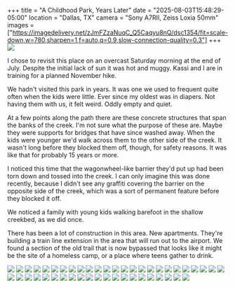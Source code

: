 +++
title = "A Childhood Park, Years Later"
date = "2025-08-03T15:48:29-05:00"
location = "Dallas, TX"
camera = "Sony A7RII, Zeiss Loxia 50mm"
images = ["https://imagedelivery.net/zJmFZzaNuqC_Q5Caqyu8nQ/dsc1354/fit=scale-down,w=780,sharpen=1,f=auto,q=0.9,slow-connection-quality=0.3"]
+++
![](https://imagedelivery.net/zJmFZzaNuqC_Q5Caqyu8nQ/dsc1354/fit=scale-down,w=780,sharpen=1,f=auto,q=0.9,slow-connection-quality=0.3)
<!--more-->
I chose to revisit this place on an overcast Saturday morning at the end of July. Despite the initial lack of sun it was hot and muggy. Kassi and I are in training for a planned November hike. 

We hadn't visited this park in years. It was one we used to frequent quite often when the kids were little. Ever since my oldest was in diapers. Not having them with us, it felt weird. Oddly empty and quiet. 

At a few points along the path there are these concrete structures that span the banks of the creek. I'm not sure what the purpose of these are. Maybe they were supports for bridges that have since washed away. When the kids were younger we'd walk across them to the other side of the creek. It wasn't long before they blocked them off, though, for safety reasons. It was like that for probably 15 years or more. 

I noticed this time that the wagonwheel-like barrier they'd put up had been torn down and tossed into the creek. I can only imagine this was done recently, because I didn't see any graffiti covering the barrier on the opposite side of the creek, which was a sort of permanent feature before they blocked it off.

We noticed a family with young kids walking barefoot in the shallow creekbed, as we did once. 

There has been a lot of construction in this area. New apartments. They're building a train line extension in the area that will run out to the airport. We found a section of the old trail that is now bypassed that looks like it might be the site of a homeless camp, or a place where teens gather to drink.

<div id="mygallery">
	<a class="swipebox" href="https://imagedelivery.net/zjmfzzanuqc_q5caqyu8nq/dsc1355/fit=scale-down,w=1024,sharpen=1,f=auto,q=0.9,slow-connection-quality=0.3">
		<img src="https://imagedelivery.net/zjmfzzanuqc_q5caqyu8nq/dsc1355/fit=scale-down,w=260,sharpen=1,f=auto,q=0.9,slow-connection-quality=0.3"></a>
	<a class="swipebox" href="https://imagedelivery.net/zJmFZzaNuqC_Q5Caqyu8nQ/dsc1369/fit=scale-down,w=1024,sharpen=1,f=auto,q=0.9,slow-connection-quality=0.3">
		<img src="https://imagedelivery.net/zJmFZzaNuqC_Q5Caqyu8nQ/dsc1369/fit=scale-down,w=260,sharpen=1,f=auto,q=0.9,slow-connection-quality=0.3"></a>
	<a class="swipebox" href="https://imagedelivery.net/zJmFZzaNuqC_Q5Caqyu8nQ/dsc1368/fit=scale-down,w=1024,sharpen=1,f=auto,q=0.9,slow-connection-quality=0.3">
		<img src="https://imagedelivery.net/zJmFZzaNuqC_Q5Caqyu8nQ/dsc1368/fit=scale-down,w=260,sharpen=1,f=auto,q=0.9,slow-connection-quality=0.3"></a>
	<a class="swipebox" href="https://imagedelivery.net/zJmFZzaNuqC_Q5Caqyu8nQ/dsc1354/fit=scale-down,w=1024,sharpen=1,f=auto,q=0.9,slow-connection-quality=0.3">
		<img src="https://imagedelivery.net/zJmFZzaNuqC_Q5Caqyu8nQ/dsc1354/fit=scale-down,w=260,sharpen=1,f=auto,q=0.9,slow-connection-quality=0.3"></a>
	<a class="swipebox" href="https://imagedelivery.net/zJmFZzaNuqC_Q5Caqyu8nQ/dsc1356/fit=scale-down,w=1024,sharpen=1,f=auto,q=0.9,slow-connection-quality=0.3">
		<img src="https://imagedelivery.net/zJmFZzaNuqC_Q5Caqyu8nQ/dsc1356/fit=scale-down,w=260,sharpen=1,f=auto,q=0.9,slow-connection-quality=0.3"></a>
	<a class="swipebox" href="https://imagedelivery.net/zJmFZzaNuqC_Q5Caqyu8nQ/dsc1381/fit=scale-down,w=1024,sharpen=1,f=auto,q=0.9,slow-connection-quality=0.3">
		<img src="https://imagedelivery.net/zJmFZzaNuqC_Q5Caqyu8nQ/dsc1381/fit=scale-down,w=260,sharpen=1,f=auto,q=0.9,slow-connection-quality=0.3"></a>
	<a class="swipebox" href="https://imagedelivery.net/zJmFZzaNuqC_Q5Caqyu8nQ/dsc1395/fit=scale-down,w=1024,sharpen=1,f=auto,q=0.9,slow-connection-quality=0.3">
		<img src="https://imagedelivery.net/zJmFZzaNuqC_Q5Caqyu8nQ/dsc1395/fit=scale-down,w=260,sharpen=1,f=auto,q=0.9,slow-connection-quality=0.3"></a>
	<a class="swipebox" href="https://imagedelivery.net/zJmFZzaNuqC_Q5Caqyu8nQ/dsc1394/fit=scale-down,w=1024,sharpen=1,f=auto,q=0.9,slow-connection-quality=0.3">
		<img src="https://imagedelivery.net/zJmFZzaNuqC_Q5Caqyu8nQ/dsc1394/fit=scale-down,w=260,sharpen=1,f=auto,q=0.9,slow-connection-quality=0.3"></a>
	<a class="swipebox" href="https://imagedelivery.net/zJmFZzaNuqC_Q5Caqyu8nQ/dsc1347/fit=scale-down,w=1024,sharpen=1,f=auto,q=0.9,slow-connection-quality=0.3">
		<img src="https://imagedelivery.net/zJmFZzaNuqC_Q5Caqyu8nQ/dsc1347/fit=scale-down,w=260,sharpen=1,f=auto,q=0.9,slow-connection-quality=0.3"></a>
	<a class="swipebox" href="https://imagedelivery.net/zJmFZzaNuqC_Q5Caqyu8nQ/dsc1384/fit=scale-down,w=1024,sharpen=1,f=auto,q=0.9,slow-connection-quality=0.3">
		<img src="https://imagedelivery.net/zJmFZzaNuqC_Q5Caqyu8nQ/dsc1384/fit=scale-down,w=260,sharpen=1,f=auto,q=0.9,slow-connection-quality=0.3"></a>
	<a class="swipebox" href="https://imagedelivery.net/zJmFZzaNuqC_Q5Caqyu8nQ/dsc1390/fit=scale-down,w=1024,sharpen=1,f=auto,q=0.9,slow-connection-quality=0.3">
		<img src="https://imagedelivery.net/zJmFZzaNuqC_Q5Caqyu8nQ/dsc1390/fit=scale-down,w=260,sharpen=1,f=auto,q=0.9,slow-connection-quality=0.3"></a>
	<a class="swipebox" href="https://imagedelivery.net/zJmFZzaNuqC_Q5Caqyu8nQ/dsc1391/fit=scale-down,w=1024,sharpen=1,f=auto,q=0.9,slow-connection-quality=0.3">
		<img src="https://imagedelivery.net/zJmFZzaNuqC_Q5Caqyu8nQ/dsc1391/fit=scale-down,w=260,sharpen=1,f=auto,q=0.9,slow-connection-quality=0.3"></a>
	<a class="swipebox" href="https://imagedelivery.net/zJmFZzaNuqC_Q5Caqyu8nQ/dsc1346/fit=scale-down,w=1024,sharpen=1,f=auto,q=0.9,slow-connection-quality=0.3">
		<img src="https://imagedelivery.net/zJmFZzaNuqC_Q5Caqyu8nQ/dsc1346/fit=scale-down,w=260,sharpen=1,f=auto,q=0.9,slow-connection-quality=0.3"></a>
	<a class="swipebox" href="https://imagedelivery.net/zJmFZzaNuqC_Q5Caqyu8nQ/dsc1374/fit=scale-down,w=1024,sharpen=1,f=auto,q=0.9,slow-connection-quality=0.3">
		<img src="https://imagedelivery.net/zJmFZzaNuqC_Q5Caqyu8nQ/dsc1374/fit=scale-down,w=260,sharpen=1,f=auto,q=0.9,slow-connection-quality=0.3"></a>
	<a class="swipebox" href="https://imagedelivery.net/zJmFZzaNuqC_Q5Caqyu8nQ/dsc1360/fit=scale-down,w=1024,sharpen=1,f=auto,q=0.9,slow-connection-quality=0.3">
		<img src="https://imagedelivery.net/zJmFZzaNuqC_Q5Caqyu8nQ/dsc1360/fit=scale-down,w=260,sharpen=1,f=auto,q=0.9,slow-connection-quality=0.3"></a>
	<a class="swipebox" href="https://imagedelivery.net/zJmFZzaNuqC_Q5Caqyu8nQ/dsc1363/fit=scale-down,w=1024,sharpen=1,f=auto,q=0.9,slow-connection-quality=0.3">
		<img src="https://imagedelivery.net/zJmFZzaNuqC_Q5Caqyu8nQ/dsc1363/fit=scale-down,w=260,sharpen=1,f=auto,q=0.9,slow-connection-quality=0.3"></a>
	<a class="swipebox" href="https://imagedelivery.net/zJmFZzaNuqC_Q5Caqyu8nQ/dsc1376/fit=scale-down,w=1024,sharpen=1,f=auto,q=0.9,slow-connection-quality=0.3">
		<img src="https://imagedelivery.net/zJmFZzaNuqC_Q5Caqyu8nQ/dsc1376/fit=scale-down,w=260,sharpen=1,f=auto,q=0.9,slow-connection-quality=0.3"></a>
	<a class="swipebox" href="https://imagedelivery.net/zJmFZzaNuqC_Q5Caqyu8nQ/dsc1366/fit=scale-down,w=1024,sharpen=1,f=auto,q=0.9,slow-connection-quality=0.3">
		<img src="https://imagedelivery.net/zJmFZzaNuqC_Q5Caqyu8nQ/dsc1366/fit=scale-down,w=260,sharpen=1,f=auto,q=0.9,slow-connection-quality=0.3"></a>
	<a class="swipebox" href="https://imagedelivery.net/zJmFZzaNuqC_Q5Caqyu8nQ/dsc1486/fit=scale-down,w=1024,sharpen=1,f=auto,q=0.9,slow-connection-quality=0.3">
		<img src="https://imagedelivery.net/zJmFZzaNuqC_Q5Caqyu8nQ/dsc1486/fit=scale-down,w=260,sharpen=1,f=auto,q=0.9,slow-connection-quality=0.3"></a>
	<a class="swipebox" href="https://imagedelivery.net/zJmFZzaNuqC_Q5Caqyu8nQ/dsc1445/fit=scale-down,w=1024,sharpen=1,f=auto,q=0.9,slow-connection-quality=0.3">
		<img src="https://imagedelivery.net/zJmFZzaNuqC_Q5Caqyu8nQ/dsc1445/fit=scale-down,w=260,sharpen=1,f=auto,q=0.9,slow-connection-quality=0.3"></a>
	<a class="swipebox" href="https://imagedelivery.net/zJmFZzaNuqC_Q5Caqyu8nQ/dsc1442/fit=scale-down,w=1024,sharpen=1,f=auto,q=0.9,slow-connection-quality=0.3">
		<img src="https://imagedelivery.net/zJmFZzaNuqC_Q5Caqyu8nQ/dsc1442/fit=scale-down,w=260,sharpen=1,f=auto,q=0.9,slow-connection-quality=0.3"></a>
	<a class="swipebox" href="https://imagedelivery.net/zJmFZzaNuqC_Q5Caqyu8nQ/dsc1481/fit=scale-down,w=1024,sharpen=1,f=auto,q=0.9,slow-connection-quality=0.3">
		<img src="https://imagedelivery.net/zJmFZzaNuqC_Q5Caqyu8nQ/dsc1481/fit=scale-down,w=260,sharpen=1,f=auto,q=0.9,slow-connection-quality=0.3"></a>
	<a class="swipebox" href="https://imagedelivery.net/zJmFZzaNuqC_Q5Caqyu8nQ/dsc1443/fit=scale-down,w=1024,sharpen=1,f=auto,q=0.9,slow-connection-quality=0.3">
		<img src="https://imagedelivery.net/zJmFZzaNuqC_Q5Caqyu8nQ/dsc1443/fit=scale-down,w=260,sharpen=1,f=auto,q=0.9,slow-connection-quality=0.3"></a>
	<a class="swipebox" href="https://imagedelivery.net/zJmFZzaNuqC_Q5Caqyu8nQ/dsc1441/fit=scale-down,w=1024,sharpen=1,f=auto,q=0.9,slow-connection-quality=0.3">
		<img src="https://imagedelivery.net/zJmFZzaNuqC_Q5Caqyu8nQ/dsc1441/fit=scale-down,w=260,sharpen=1,f=auto,q=0.9,slow-connection-quality=0.3"></a>
	<a class="swipebox" href="https://imagedelivery.net/zJmFZzaNuqC_Q5Caqyu8nQ/dsc1454/fit=scale-down,w=1024,sharpen=1,f=auto,q=0.9,slow-connection-quality=0.3">
		<img src="https://imagedelivery.net/zJmFZzaNuqC_Q5Caqyu8nQ/dsc1454/fit=scale-down,w=260,sharpen=1,f=auto,q=0.9,slow-connection-quality=0.3"></a>
	<a class="swipebox" href="https://imagedelivery.net/zJmFZzaNuqC_Q5Caqyu8nQ/dsc1468/fit=scale-down,w=1024,sharpen=1,f=auto,q=0.9,slow-connection-quality=0.3">
		<img src="https://imagedelivery.net/zJmFZzaNuqC_Q5Caqyu8nQ/dsc1468/fit=scale-down,w=260,sharpen=1,f=auto,q=0.9,slow-connection-quality=0.3"></a>
	<a class="swipebox" href="https://imagedelivery.net/zJmFZzaNuqC_Q5Caqyu8nQ/dsc1426/fit=scale-down,w=1024,sharpen=1,f=auto,q=0.9,slow-connection-quality=0.3">
		<img src="https://imagedelivery.net/zJmFZzaNuqC_Q5Caqyu8nQ/dsc1426/fit=scale-down,w=260,sharpen=1,f=auto,q=0.9,slow-connection-quality=0.3"></a>
	<a class="swipebox" href="https://imagedelivery.net/zJmFZzaNuqC_Q5Caqyu8nQ/dsc1432/fit=scale-down,w=1024,sharpen=1,f=auto,q=0.9,slow-connection-quality=0.3">
		<img src="https://imagedelivery.net/zJmFZzaNuqC_Q5Caqyu8nQ/dsc1432/fit=scale-down,w=260,sharpen=1,f=auto,q=0.9,slow-connection-quality=0.3"></a>
	<a class="swipebox" href="https://imagedelivery.net/zJmFZzaNuqC_Q5Caqyu8nQ/dsc1430/fit=scale-down,w=1024,sharpen=1,f=auto,q=0.9,slow-connection-quality=0.3">
		<img src="https://imagedelivery.net/zJmFZzaNuqC_Q5Caqyu8nQ/dsc1430/fit=scale-down,w=260,sharpen=1,f=auto,q=0.9,slow-connection-quality=0.3"></a>
	<a class="swipebox" href="https://imagedelivery.net/zJmFZzaNuqC_Q5Caqyu8nQ/dsc1409/fit=scale-down,w=1024,sharpen=1,f=auto,q=0.9,slow-connection-quality=0.3">
		<img src="https://imagedelivery.net/zJmFZzaNuqC_Q5Caqyu8nQ/dsc1409/fit=scale-down,w=260,sharpen=1,f=auto,q=0.9,slow-connection-quality=0.3"></a>
	<a class="swipebox" href="https://imagedelivery.net/zJmFZzaNuqC_Q5Caqyu8nQ/dsc1435/fit=scale-down,w=1024,sharpen=1,f=auto,q=0.9,slow-connection-quality=0.3">
		<img src="https://imagedelivery.net/zJmFZzaNuqC_Q5Caqyu8nQ/dsc1435/fit=scale-down,w=260,sharpen=1,f=auto,q=0.9,slow-connection-quality=0.3"></a>
	<a class="swipebox" href="https://imagedelivery.net/zJmFZzaNuqC_Q5Caqyu8nQ/dsc1422/fit=scale-down,w=1024,sharpen=1,f=auto,q=0.9,slow-connection-quality=0.3">
		<img src="https://imagedelivery.net/zJmFZzaNuqC_Q5Caqyu8nQ/dsc1422/fit=scale-down,w=260,sharpen=1,f=auto,q=0.9,slow-connection-quality=0.3"></a>
	<a class="swipebox" href="https://imagedelivery.net/zJmFZzaNuqC_Q5Caqyu8nQ/dsc1413/fit=scale-down,w=1024,sharpen=1,f=auto,q=0.9,slow-connection-quality=0.3">
		<img src="https://imagedelivery.net/zJmFZzaNuqC_Q5Caqyu8nQ/dsc1413/fit=scale-down,w=260,sharpen=1,f=auto,q=0.9,slow-connection-quality=0.3"></a>
	<a class="swipebox" href="https://imagedelivery.net/zJmFZzaNuqC_Q5Caqyu8nQ/dsc1404/fit=scale-down,w=1024,sharpen=1,f=auto,q=0.9,slow-connection-quality=0.3">
		<img src="https://imagedelivery.net/zJmFZzaNuqC_Q5Caqyu8nQ/dsc1404/fit=scale-down,w=260,sharpen=1,f=auto,q=0.9,slow-connection-quality=0.3"></a>
	<a class="swipebox" href="https://imagedelivery.net/zJmFZzaNuqC_Q5Caqyu8nQ/dsc1428/fit=scale-down,w=1024,sharpen=1,f=auto,q=0.9,slow-connection-quality=0.3">
		<img src="https://imagedelivery.net/zJmFZzaNuqC_Q5Caqyu8nQ/dsc1428/fit=scale-down,w=260,sharpen=1,f=auto,q=0.9,slow-connection-quality=0.3"></a>
	<a class="swipebox" href="https://imagedelivery.net/zJmFZzaNuqC_Q5Caqyu8nQ/dsc1400/fit=scale-down,w=1024,sharpen=1,f=auto,q=0.9,slow-connection-quality=0.3">
		<img src="https://imagedelivery.net/zJmFZzaNuqC_Q5Caqyu8nQ/dsc1400/fit=scale-down,w=260,sharpen=1,f=auto,q=0.9,slow-connection-quality=0.3"></a>
	<a class="swipebox" href="https://imagedelivery.net/zJmFZzaNuqC_Q5Caqyu8nQ/dsc1399/fit=scale-down,w=1024,sharpen=1,f=auto,q=0.9,slow-connection-quality=0.3">
		<img src="https://imagedelivery.net/zJmFZzaNuqC_Q5Caqyu8nQ/dsc1399/fit=scale-down,w=260,sharpen=1,f=auto,q=0.9,slow-connection-quality=0.3"></a>
	<a class="swipebox" href="https://imagedelivery.net/zJmFZzaNuqC_Q5Caqyu8nQ/dsc1458/fit=scale-down,w=1024,sharpen=1,f=auto,q=0.9,slow-connection-quality=0.3">
		<img src="https://imagedelivery.net/zJmFZzaNuqC_Q5Caqyu8nQ/dsc1458/fit=scale-down,w=260,sharpen=1,f=auto,q=0.9,slow-connection-quality=0.3"></a>
	<a class="swipebox" href="https://imagedelivery.net/zJmFZzaNuqC_Q5Caqyu8nQ/dsc1477/fit=scale-down,w=1024,sharpen=1,f=auto,q=0.9,slow-connection-quality=0.3">
		<img src="https://imagedelivery.net/zJmFZzaNuqC_Q5Caqyu8nQ/dsc1477/fit=scale-down,w=260,sharpen=1,f=auto,q=0.9,slow-connection-quality=0.3"></a>
	<a class="swipebox" href="https://imagedelivery.net/zJmFZzaNuqC_Q5Caqyu8nQ/dsc1461/fit=scale-down,w=1024,sharpen=1,f=auto,q=0.9,slow-connection-quality=0.3">
		<img src="https://imagedelivery.net/zJmFZzaNuqC_Q5Caqyu8nQ/dsc1461/fit=scale-down,w=260,sharpen=1,f=auto,q=0.9,slow-connection-quality=0.3"></a>
	<a class="swipebox" href="https://imagedelivery.net/zJmFZzaNuqC_Q5Caqyu8nQ/dsc1449/fit=scale-down,w=1024,sharpen=1,f=auto,q=0.9,slow-connection-quality=0.3">
		<img src="https://imagedelivery.net/zJmFZzaNuqC_Q5Caqyu8nQ/dsc1449/fit=scale-down,w=260,sharpen=1,f=auto,q=0.9,slow-connection-quality=0.3"></a>
	<a class="swipebox" href="https://imagedelivery.net/zJmFZzaNuqC_Q5Caqyu8nQ/dsc1483/fit=scale-down,w=1024,sharpen=1,f=auto,q=0.9,slow-connection-quality=0.3">
		<img src="https://imagedelivery.net/zJmFZzaNuqC_Q5Caqyu8nQ/dsc1483/fit=scale-down,w=260,sharpen=1,f=auto,q=0.9,slow-connection-quality=0.3"></a>
	<a class="swipebox" href="https://imagedelivery.net/zJmFZzaNuqC_Q5Caqyu8nQ/dsc1421/fit=scale-down,w=1024,sharpen=1,f=auto,q=0.9,slow-connection-quality=0.3">
		<img src="https://imagedelivery.net/zJmFZzaNuqC_Q5Caqyu8nQ/dsc1421/fit=scale-down,w=260,sharpen=1,f=auto,q=0.9,slow-connection-quality=0.3"></a>
	<a class="swipebox" href="https://imagedelivery.net/zJmFZzaNuqC_Q5Caqyu8nQ/dsc1415/fit=scale-down,w=1024,sharpen=1,f=auto,q=0.9,slow-connection-quality=0.3">
		<img src="https://imagedelivery.net/zJmFZzaNuqC_Q5Caqyu8nQ/dsc1415/fit=scale-down,w=260,sharpen=1,f=auto,q=0.9,slow-connection-quality=0.3"></a>
	<a class="swipebox" href="https://imagedelivery.net/zJmFZzaNuqC_Q5Caqyu8nQ/dsc1466/fit=scale-down,w=1024,sharpen=1,f=auto,q=0.9,slow-connection-quality=0.3">
		<img src="https://imagedelivery.net/zJmFZzaNuqC_Q5Caqyu8nQ/dsc1466/fit=scale-down,w=260,sharpen=1,f=auto,q=0.9,slow-connection-quality=0.3"></a>
	<a class="swipebox" href="https://imagedelivery.net/zJmFZzaNuqC_Q5Caqyu8nQ/dsc1474/fit=scale-down,w=1024,sharpen=1,f=auto,q=0.9,slow-connection-quality=0.3">
		<img src="https://imagedelivery.net/zJmFZzaNuqC_Q5Caqyu8nQ/dsc1474/fit=scale-down,w=260,sharpen=1,f=auto,q=0.9,slow-connection-quality=0.3"></a>
</div>